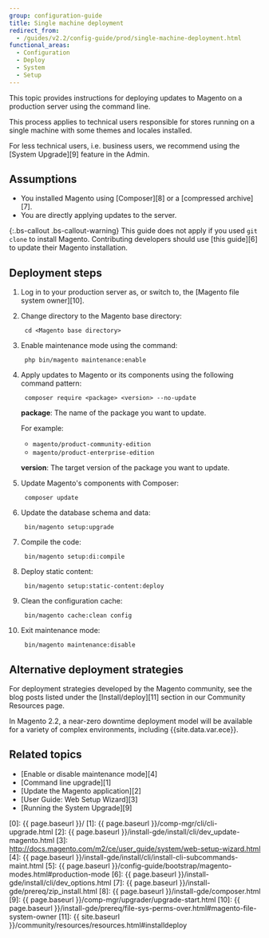 ```yaml
---
group: configuration-guide
title: Single machine deployment
redirect_from:
  - /guides/v2.2/config-guide/prod/single-machine-deployment.html
functional_areas:
  - Configuration
  - Deploy
  - System
  - Setup
---
```


This topic provides instructions for deploying updates to Magento on a production server using the command line.

This process applies to technical users responsible for stores running on a single machine with some themes and locales installed.

For less technical users, i.e. business users, we recommend using the [System Upgrade][9] feature in the Admin.

## Assumptions

* You installed Magento using [Composer][8] or a [compressed archive][7].
* You are directly applying updates to the server.

{:.bs-callout .bs-callout-warning}
This guide does not apply if you used `git clone` to install Magento.
Contributing developers should use [this guide][6] to update their Magento installation.

## Deployment steps

1. Log in to your production server as, or switch to, the [Magento file system owner][10].

2. Change directory to the Magento base directory:

        cd <Magento base directory>

3. Enable maintenance mode using the command:

        php bin/magento maintenance:enable

4. Apply updates to Magento or its components using the following command pattern:

        composer require <package> <version> --no-update

   **package**: The name of the package you want to update.

   For example:

   * `magento/product-community-edition`
   * `magento/product-enterprise-edition`

   **version**: The target version of the package you want to update.

5. Update Magento's components with Composer:

        composer update

6. Update the database schema and data:

        bin/magento setup:upgrade

7. Compile the code:

        bin/magento setup:di:compile

8. Deploy static content:

        bin/magento setup:static-content:deploy

9. Clean the configuration cache:

        bin/magento cache:clean config

9. Exit maintenance mode:

        bin/magento maintenance:disable

## Alternative deployment strategies

For deployment strategies developed by the Magento community, see the blog posts listed under the [Install/deploy][11] section in our Community Resources page.

In Magento 2.2, a near-zero downtime deployment model will be available for a variety of complex environments, including {{site.data.var.ece}}.

## Related topics

* [Enable or disable maintenance mode][4]
* [Command line upgrade][1]
* [Update the Magento application][2]
* [User Guide: Web Setup Wizard][3]
* [Running the System Upgrade][9]

[0]: {{ page.baseurl }}/
[1]: {{ page.baseurl }}/comp-mgr/cli/cli-upgrade.html
[2]: {{ page.baseurl }}/install-gde/install/cli/dev_update-magento.html
[3]: http://docs.magento.com/m2/ce/user_guide/system/web-setup-wizard.html
[4]: {{ page.baseurl }}/install-gde/install/cli/install-cli-subcommands-maint.html
[5]: {{ page.baseurl }}/config-guide/bootstrap/magento-modes.html#production-mode
[6]: {{ page.baseurl }}/install-gde/install/cli/dev_options.html
[7]: {{ page.baseurl }}/install-gde/prereq/zip_install.html
[8]: {{ page.baseurl }}/install-gde/composer.html
[9]: {{ page.baseurl }}/comp-mgr/upgrader/upgrade-start.html
[10]: {{ page.baseurl }}/install-gde/prereq/file-sys-perms-over.html#magento-file-system-owner
[11]: {{ site.baseurl }}/community/resources/resources.html#installdeploy
